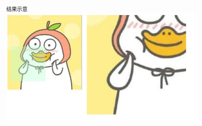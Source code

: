 结果示意
![image](https://github.com/beautyan13/pictureMagnifier/blob/master/image/%E7%BB%93%E6%9E%9C%E7%A4%BA%E6%84%8F.jpg)
